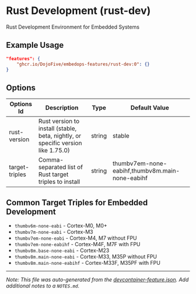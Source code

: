 # Rust Development (rust-dev)

Rust Development Environment for Embedded Systems

## Example Usage

```json
"features": {
    "ghcr.io/DojoFive/embedops-features/rust-dev:0": {}
}
```

## Options

| Options Id | Description | Type | Default Value |
|-----|-----|-----|-----|
| rust-version | Rust version to install (stable, beta, nightly, or specific version like 1.75.0) | string | stable |
| target-triples | Comma-separated list of Rust target triples to install | string | thumbv7em-none-eabihf,thumbv8m.main-none-eabihf |

## Common Target Triples for Embedded Development

- `thumbv6m-none-eabi` - Cortex-M0, M0+
- `thumbv7m-none-eabi` - Cortex-M3
- `thumbv7em-none-eabi` - Cortex-M4, M7 without FPU
- `thumbv7em-none-eabihf` - Cortex-M4F, M7F with FPU
- `thumbv8m.base-none-eabi` - Cortex-M23
- `thumbv8m.main-none-eabi` - Cortex-M33, M35P without FPU
- `thumbv8m.main-none-eabihf` - Cortex-M33F, M35PF with FPU

---

_Note: This file was auto-generated from the [devcontainer-feature.json](https://github.com/DojoFive/embedops-features/blob/main/src/rust-dev/devcontainer-feature.json).  Add additional notes to a `NOTES.md`._
